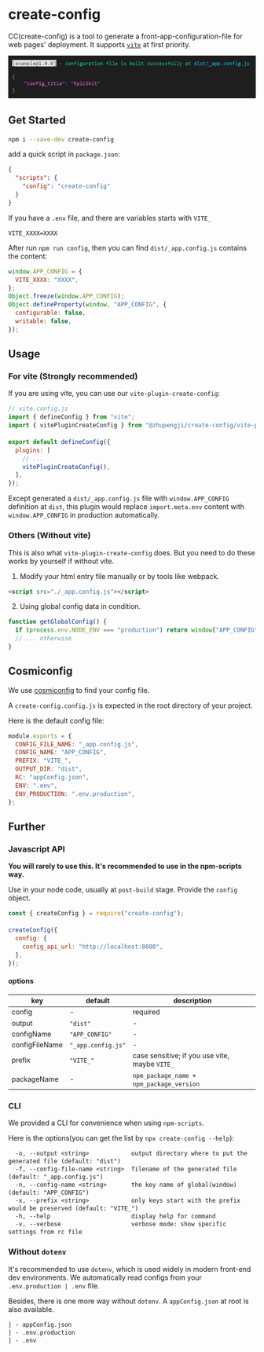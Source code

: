 # create-config

CC(create-config) is a tool to generate a front-app-configuration-file for web pages' deployment.
It supports [`vite`](https://vitejs.dev/) at first priority.

![create-config](result.png)

## Get Started

```bash
npm i --save-dev create-config
```

add a quick script in `package.json`:

```json
{
  "scripts": {
    "config": "create-config"
  }
}
```

If you have a `.env` file, and there are variables starts with `VITE_`

```
VITE_XXXX=XXXX
```

After run `npm run config`, then you can find `dist/_app.config.js` contains the content:

```js
window.APP_CONFIG = {
  VITE_XXXX: "XXXX",
};
Object.freeze(window.APP_CONFIG);
Object.defineProperty(window, "APP_CONFIG", {
  configurable: false,
  writable: false,
});
```

## Usage

### For vite (Strongly recommended)

If you are using vite, you can use our `vite-plugin-create-config`:

```js
// vite.config.js
import { defineConfig } from "vite";
import { vitePluginCreateConfig } from "@zhupengji/create-config/vite-plugin-create-config";

export default defineConfig({
  plugins: [
    // ...
    vitePluginCreateConfig(),
  ],
});
```

Except generated a `dist/_app.config.js` file with `window.APP_CONFIG` definition at `dist`, this plugin would replace
`import.meta.env` content with `window.APP_CONFIG` in production automatically.

### Others (Without vite)

This is also what `vite-plugin-create-config` does. But you need to do these works by yourself if without vite.

1. Modify your html entry file manually or by tools like webpack.

```html
<script src="./_app.config.js"></script>
```

2. Using global config data in condition.

```js
function getGlobalConfig() {
  if (process.env.NODE_ENV === "production") return window["APP_CONFIG"];
  // ... otherwise
}
```

## Cosmiconfig

We use [cosmiconfig](https://github.com/davidtheclark/cosmiconfig) to find your config file.

A `create-config.config.js` is expected in the root directory of your project.

Here is the default config file:

```js
module.exports = {
  CONFIG_FILE_NAME: "_app.config.js",
  CONFIG_NAME: "APP_CONFIG",
  PREFIX: "VITE_",
  OUTPUT_DIR: "dist",
  RC: "appConfig.json",
  ENV: ".env",
  ENV_PRODUCTION: ".env.production",
};
```

## Further

### Javascript API

**You will rarely to use this. It's recommended to use in the npm-scripts way.**

Use in your node code, usually at `post-build` stage. Provide the `config` object.

```js
const { createConfig } = require("create-config");

createConfig({
  config: {
    config_api_url: "http://localhost:8080",
  },
});
```

#### options

| key            | default            | description                                    |
| -------------- | ------------------ | ---------------------------------------------- |
| config         | -                  | required                                       |
| output         | `"dist"`           | -                                              |
| configName     | `"APP_CONFIG"`     | -                                              |
| configFileName | `"_app.config.js"` | -                                              |
| prefix         | `"VITE_"`          | case sensitive; if you use vite, maybe `VITE_` |
| packageName    | -                  | `npm_package_name + npm_package_version`       |

### CLI

We provided a CLI for convenience when using `npm-scripts`.

Here is the options(you can get the list by `npx create-config --help`):

```
  -o, --output <string>            output directory where to put the generated file (default: "dist")
  -f, --config-file-name <string>  filename of the generated file (default: "_app.config.js")
  -n, --config-name <string>       the key name of global(window) (default: "APP_CONFIG")
  -x, --prefix <string>            only keys start with the prefix would be preserved (default: "VITE_")
  -h, --help                       display help for command
  -v, --verbose                    verbose mode: show specific settings from rc file
```

### Without `dotenv`

It's recommended to use `dotenv`, which is used widely in modern front-end dev environments.
We automatically read configs from your `.env.production | .env` file.

Besides, there is one more way without `dotenv`. A `appConfig.json` at root is also available.

```
| - appConfig.json
| - .env.production
| - .env
```
